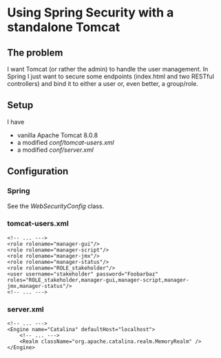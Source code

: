 # Using Spring Security with a standalone Tomcat

## The problem

I want Tomcat (or rather the admin) to handle the user management.
In Spring I just want to secure some endpoints (index.html and two RESTful controllers) and bind it to either a user or, even better, a group/role.

## Setup

I have 

* vanilla Apache Tomcat 8.0.8
* a modified *conf/tomcat-users.xml*
* a modified *conf/server.xml*

## Configuration

### Spring
See the *WebSecurityConfig* class.

### tomcat-users.xml

    <!-- ... --->
    <role rolename="manager-gui"/>
    <role rolename="manager-script"/>
    <role rolename="manager-jmx"/>
    <role rolename="manager-status"/>
    <role rolename="ROLE_stakeholder"/>
    <user username="stakeholder" password="Foobarbaz" roles="ROLE_stakeholder,manager-gui,manager-script,manager-jmx,manager-status"/>
    <!-- ... --->
    
### server.xml

    <!-- ... --->
    <Engine name="Catalina" defaultHost="localhost">
        <!-- ... --->
        <Realm className="org.apache.catalina.realm.MemoryRealm" />
    </Engine>